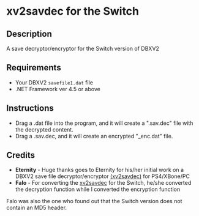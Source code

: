 # xv2savdec for the Switch

## Description

A save decryptor/encryptor for the Switch version of DBXV2

## Requirements

- Your DBXV2 `savefile1.dat` file
- .NET Framework ver 4.5 or above

## Instructions
- Drag a .dat file into the program, and it will create a ".sav.dec" file with the decrypted content.
- Drag a .sav.dec, and it will create an encrypted "_enc.dat" file.

## Credits
- **Eternity** - Huge thanks goes to Eternity for his/her initial work on a DBXV2 save file decryptor/encryptor [(xv2savdec)](http://animegamemods.net/thread/701/tools-eternity) for PS4/XBone/PC
- **Falo** - For converting the [xv2savdec](https://gbatemp.net/threads/is-xenoverse-2-save-encryption-being-worked-on-by-anyone.512671/#post-8209053) for the Switch, he/she converted the decryption function while I converted the encryption function

Falo was also the one who found out that the Switch version does not contain an MD5 header.
